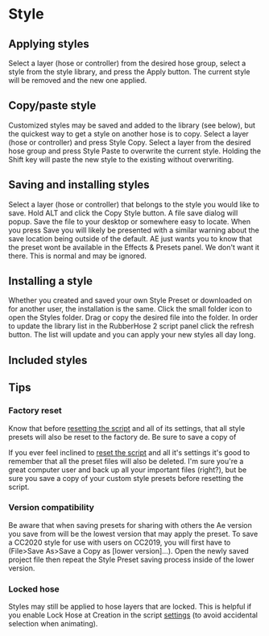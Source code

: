 # Style

<Screenshot 
    url="/rubberhose2/style-buttons.png" 
    alt="RH2 style buttons"
    width="800px" />

## Applying styles
Select a layer (hose or controller) from the desired hose group, select a style from the style library, and press the Apply button. The current style will be removed and the new one applied. 

<Screenshot 
    url="/rubberhose2/style-apply.gif" 
    alt="RH2 Styles"
    width="500px" 
    center />

## Copy/paste style
Customized styles may be saved and added to the library (see below), but the quickest way to get a style on another hose is to copy. Select a layer (hose or controller) and press Style Copy. Select a layer from the desired hose group and press Style Paste to overwrite the current style. Holding the Shift key will paste the new style to the existing without overwriting.

## Saving and installing styles

<Screenshot 
    url="/rubberhose2/style-warning.png" 
    alt="RH2 save warning"
    width="450px" 
    right/>

Select a layer (hose or controller) that belongs to the style you would like to save. Hold ALT and click the Copy Style button. A file save dialog will popup. Save the file to your desktop or somewhere easy to locate. When you press Save you will likely be presented with a similar warning about the save location being outside of the default.  AE just wants you to know that the preset wont be available in the Effects & Presets panel. We don't want it there. This is normal and may be ignored.


## Installing a style
<Screenshot 
    url="/rubberhose2/style-install.gif" 
    alt="RH2 Styles"
    width="400px" 
    left />

Whether you created and saved your own Style Preset or downloaded on for another user, the installation is the same. Click the small folder icon to open the Styles folder. Drag or copy the desired file into the folder. In order to update the library list in the RubberHose 2 script panel click the refresh button. The list will update and you can apply your new styles all day long. 

## Included styles

<!-- <ImageGrid :tiles="[
    {   
        name: 'Tapered hose',
        text: 'The most requested feature in RubberHose history. The Tapered Hose is the simple way to add shape variety to arms and legs. The fat end may be shifted by to the opposite end with a negative value in Taper %.',
        url:'/rubberhose2/styles-taper.png'
    },
    {   
        name: 'Tapered hose 2020',
        text: 'Since its release in 2017, RubberHose 2 has done its best to create tapered hoses with a lot of weird workarounds. It ran slow and was unable to create the contrast of thick to thin that so many animators were looking for.',
        url:'/rubberhose2/styles-taper.png'
    },
    {   
        name: 'Basic hose',
        text: 'Standard hose that is created by default. Sometimes you need to reset everything.',
        url:'/rubberhose2/styles-basic.png'
    },
    {   
        name: 'Edge highlight',
        text: 'Highlight created with an Offset Paths, Trim Paths, and Dashed Stroke. Highlight dashes may be customized.',
        url:'/rubberhose2/styles-edge.png'
    },
    {   
        name: 'Finger nail',
        text: 'Tap on those rectangle devices without any extra layers. Adjust the location of the fingernail and it follows the animation. Nail and finger colors are changed with the hose Fill as Stroke colors.',
        url:'/rubberhose2/styles-fingernail.png'
    },
    {   
        name: 'Gradient',
        text: 'Simple gradient, complex gradient, that\'s up to you. The age of the single color hose is over thanks to the almighty Kyle Martinez. The ends of a gradient track to the controller points and colors may be added as needed. ',
        url:'/rubberhose2/styles-gradient.png'
    },
    {   
        name: 'Popeye',
        text: 'For you youngsters who do not know, Popeye was this super strong dude who got hype on some spinach and had weird looking arms. This one is named after him. Inspired by cool stuff from Simon Tibbs.',
        url:'/rubberhose2/styles-popeye.png'
    },
    {   
        name: 'Flat / round',
        text: 'Single layer hoses must be either Round or Flat ended. Sometimes you need pants or shorts and now that\'s easy. Remember, styles can be layered by holding ALT and clicking Apply.',
        url:'/rubberhose2/styles-flat-round.png'
    },
    {   
        name: 'Round / flat',
        text: 'The exact same as Round-Start Flat-End, but in reverse',
        url:'/rubberhose2/styles-round-flat.png'
    },
    {   
        name: 'Tight pants',
        text: 'Based on the Tapered Hose style with some extra controls to create a layered pants effect. The length of the pants can be shortened to create shorts.',
        url:'/rubberhose2/styles-tight-pants.png'
    },
    {   
        name: 'Track suit',
        text: 'Break it up, break it up, break it up, break down.',
        url:'/rubberhose2/styles-tracksuit.png'
    },
    {   
        name: 'TwoTone',
        text: 'Simple hose shape with additional color styling. The color variation is created by two layers of the same color and a Color Dodge blend mode. Manual adjustment is all you chief.',
        url:'/rubberhose2/styles-twotone.png'
    },
    {   
        name: 'TwoTone dash',
        text: 'Stylistic alternate of TwoTone.',
        url:'/rubberhose2/styles-twotone-dash.png'
    },
    ]" /> -->


## Tips

### Factory reset
Know that before [resetting the script]() and all of its settings, that all style presets will also be reset to the factory de. Be sure to save a copy of 

If you ever feel inclined to [reset the script]() and all it's settings it's good to remember that all the preset files will also be deleted. I'm sure you're a great computer user and back up all your important files (right?), but be sure you save a copy of your custom style presets before resetting the script.

### Version compatibility
Be aware that when saving presets for sharing with others the Ae version you save from will be the lowest version that may apply the preset. To save a CC2020 style for use with users on CC2019, you will first have to (File>Save As>Save a Copy as [lower version]…). Open the newly saved project file then repeat the Style Preset saving process inside of the lower version.


### Locked hose
Styles may still be applied to hose layers that are locked. This is helpful if you enable Lock Hose at Creation in the script [settings]() (to avoid accidental selection when animating).